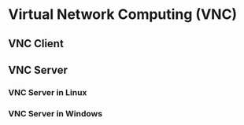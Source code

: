 
# Virtual Network Computing (VNC)

## VNC Client


## VNC Server


### VNC Server in Linux

### VNC Server in Windows
